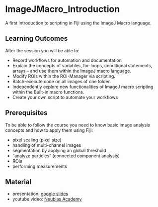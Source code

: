 # ImageJMacro_Introduction
A first introduction to scripting in Fiji using the ImageJ Macro language.

## Learning Outcomes
After the session you will be able to:
* Record workflows for automation and documentation
* Explain the concepts of variables, for-loops, conditional statements, arrays – and use them within the ImageJ macro language.
* Modify ROIs within the ROI-Manager via scripting.
* Batch-execute code on all images of one folder.
* Independently explore new functionalities of ImageJ macro scripting within the Built-in macro functions.
* Create your own script to automate your workflows

## Prerequisites
To be able to follow the course you need to know basic image analysis concepts and how to apply them using Fiji:
* pixel scaling (pixel size)
* handling of multi-channel images
* segmentation by applying an global threshold
* “analyze particles” (connected component analysis)
* ROIs
* performing measurements

## Material
* presentation: [google slides](https://docs.google.com/presentation/d/1Pkym0uLYkKz40VGhobm4oLtdNL8DcGcuTPzoOWjp7RQ/edit?usp=sharing)
* youtube video: [Neubias Academy](https://www.youtube.com/watch?v=o8tfkdcd3DA)

